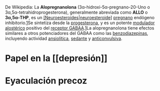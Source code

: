 De Wikipedia:
La **Alopregnanolona** (3α-hidroxi-5α-pregnano-20-Uno o 3α,5α-tetrahidroprogesterona), generalmente abreviada como **ALLO** o **3α,5α-THP**, es un [[Neuroesteroides|neuroesteroide]](https://es.wikipedia.org/wiki/Neuroesteroide "Neuroesteroide") [pregnano](https://es.wikipedia.org/wiki/Pregnano "Pregnano") endógeno inhibitorio.[1](https://es.wikipedia.org/wiki/Alopregnanolona#cite_note-pmid21094889-1)​ Se sintetiza desde la [progesterona](https://es.wikipedia.org/wiki/Progesterona "Progesterona"), y es un potente [modulador alostérico](https://es.wikipedia.org/wiki/Modulador_alost%C3%A9rico "Modulador alostérico") positivo del [receptor GABAA](https://es.wikipedia.org/wiki/Receptor_GABAA "Receptor GABAA").[1](https://es.wikipedia.org/wiki/Alopregnanolona#cite_note-pmid21094889-1)​ La alopregnanolona tiene efectos similares a otros potenciadores del GABAA como las [benzodiazepinas](https://es.wikipedia.org/wiki/Benzodiazepina "Benzodiazepina"), incluyendo actividad [ansiolítica](https://es.wikipedia.org/wiki/Ansiol%C3%ADtico "Ansiolítico"), [sedante](https://es.wikipedia.org/wiki/Sedante "Sedante") y [anticonvulsiva](https://es.wikipedia.org/wiki/Antiepil%C3%A9ptico "Antiepiléptico").



# Papel en la [[depresión]]

# Eyaculación precoz







